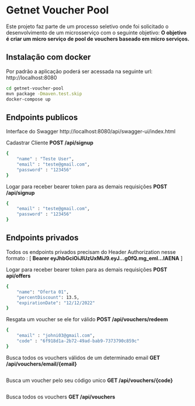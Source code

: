 # Getnet Voucher Pool

Este projeto faz parte de um processo seletivo onde foi solicitado o desenvolvimento de um microsserviço com o seguinte objetivo:
**O objetivo é criar um micro serviço de pool de vouchers baseado em micro serviços.**


## Instalação com docker

Por padrão a aplicação poderá ser acessada na seguinte url:
http://localhost:8080

```sh
cd getnet-voucher-pool
mvn package -Dmaven.test.skip 
docker-compose up     
```
## Endpoints publicos

Interface do Swagger
http://localhost:8080/api/swagger-ui/index.html

Cadastrar Cliente
**POST /api/signup**
```sh
{
	"name" : "Teste User",
	"email" : "teste@gmail.com",
	"password" : "123456"
}
```

Logar para receber bearer token para as demais requisições
**POST /api/signup**
```sh
{
	"email" : "teste@gmail.com",
	"password" : "123456"
}
```
## Endpoints privados
Todos os endpoints privados precisam do Header Authorization nesse formato : 
[ **Bearer eyJhbGciOiJIUzUxMiJ9.eyJ...g0fQ.mg_emI...IAENA** ]

Logar para receber bearer token para as demais requisições
**POST api/offers**
```sh
{
    "name": "Oferta 01",
    "percentDiscount": 13.5,
    "expirationDate": "12/12/2022"
}
```

Resgata um voucher se ele for válido
**POST /api/vouchers/redeem**
```sh
{
	"email" : "johni03@gmail.com",
	"code" : "6f918d1a-2b72-49ad-bab9-7373790c859c"
}
```

Busca todos os vouchers válidos de um determinado email
**GET /api/vouchers/email/{email}**
```sh

```
Busca um voucher pelo seu código unico 
**GET /api/vouchers/{code}**
```sh

```

Busca todos os vouchers 
**GET /api/vouchers**
```sh

```